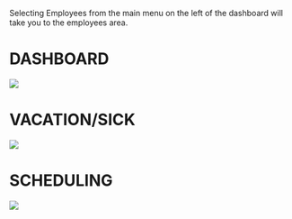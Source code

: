 Selecting Employees from the main menu on the left of the dashboard will take you to the employees area.

# DASHBOARD

![](https://cdn.realsgii2.dev/wise-software-docs/image_1.e09be409.png)







# VACATION/SICK

![](https://cdn.realsgii2.dev/wise-software-docs/image_5.b1884e7d.png)



# SCHEDULING

![](https://cdn.realsgii2.dev/wise-software-docs/image_7.560194ed.png)
